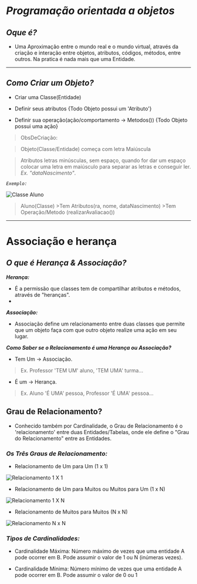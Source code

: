 # **_Programação orientada a objetos_**

## _Oque é?_
 
 * Uma Aproximação entre o mundo real e o mundo virtual, através da criação e interação entre 
   objetos, atributos, códigos, métodos, entre outros. Na pratica é nada mais que uma Entidade.

***

## _Como Criar um Objeto?_
 
 * Criar uma Classe(Entidade)

 * Definir seus atributos {Todo Objeto possui um 'Atributo'}
 
 * Definir sua operação(ação/comportamento -> Metodos()) {Todo Objeto possui uma ação}  
 
 > ObsDeCriação: 
 
 >Objeto(Classe/Entidade) começa com letra Maiúscula 
 
 >Atributos letras minúsculas, sem espaço, quando for dar um espaço colocar uma letra em maiúsculo para separar as letras e conseguir ler. _Ex. "dataNascimento"_.

 _`Exemplo:`_

![Classe Aluno](https://user-images.githubusercontent.com/101998147/176944110-e7788b5b-5a4e-4270-a174-b5b59259f731.png)
> Aluno(Classe) >Tem Atributos(ra, nome, dataNascimento) >Tem Operação/Metodo (realizarAvaliacao())




***



# Associação e herança

## _O que é Herança & Associação?_

_**Herança:**_
 * É a permissão que classes tem de compartilhar atributos e métodos, através de "heranças".
 * 
_**Associação:**_
 * Associação define um relacionamento entre duas classes que permite que um objeto faça com que outro objeto 
   realize uma ação em seu lugar.
  
_**Como Saber se o Relacionamento é uma Herança ou Associação?**_
 
 * Tem Um -> Associação.
 > Ex. Professor 'TEM UM' aluno, 'TEM UMA' turma...
 
 * É um -> Herança. 
 > Ex. Aluno 'É UMA' pessoa, Professor 'É UMA' pessoa...

## Grau de Relacionamento?

 * Conhecido também por Cardinalidade, o Grau de Relacionamento é o 'relacionamento' entre duas Entidades/Tabelas, 
   onde ele define o "Grau do Relacionamento" entre as Entidades.

### _Os Três Graus de Relacionamento:_
 
* Relacionamento de Um para Um (1 x 1)

![Relacionamento 1 X 1](https://consultabd.files.wordpress.com/2019/09/img01_1x1.jpg)


* Relacionamento de Um para Muitos ou Muitos para Um (1 x N)

![Relacionamento 1 X N](https://user-images.githubusercontent.com/101998147/176983219-c9f34699-dc1c-4773-9664-4aaa2cf218d6.png)


* Relacionamento de Muitos para Muitos (N x N)

![Relacionamento N x N](https://consultabd.files.wordpress.com/2019/09/img01_nxn.jpg?w=616)

### _Tipos de Cardinalidades:_
 
* Cardinalidade Máxima: Número máximo de vezes que uma entidade A pode ocorrer em B. Pode assumir o valor de 1 ou N 
  (inúmeras vezes).

* Cardinalidade Mínima: Número mínimo de vezes que uma entidade A pode ocorrer em B. Pode assumir o valor de 0 ou 1
